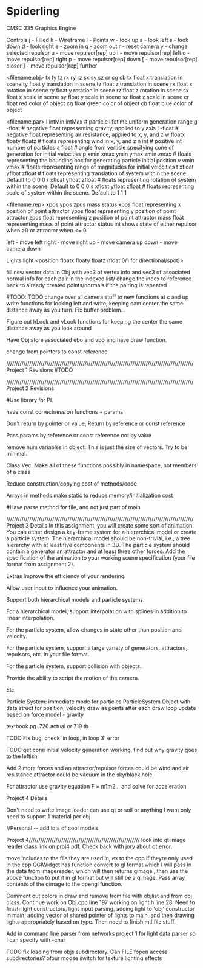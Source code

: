 # Spiderling
CMSC 335 Graphics Engine

Controls
j - Filled
k - Wireframe
l - Points
w - look up
a - look left
s - look down
d - look right
e - zoom in
q - zoom out
r - reset camera
y - change selected repulsor
u - move repulsor[rep] up
i - move repulsor[rep] left
o - move repulsor[rep] right
p - move repulsor[rep] down
[ - move repulsor[rep] closer
] - move repulsor[rep] further

<filename.obj> tx ty tz rx ry rz sx sy sz cr cg cb
tx float x translation in scene
ty float y translation in scene
tz float z translation in scene
rx float x rotation in scene
ry float y rotation in scene
rz float z rotation in scene
sx float x scale in scene
sy float y scale in scene
sz float z scale in scene
cr float red color of object
cg float green color of object
cb float blue color of object

<filename.par>
l intMin intMax                 # particle lifetime uniform generation range
g -float                        # negative float representing gravity, applied to y axis
i -float                        # negative float representing air resistance, applied to x, y, and z
w floatx floaty floatz          # floats representing wind in x, y, and z
n int                           # positive int number of particles
a float                         # angle from verticle specifying cone of generation for initial velocities
p xmin xmax ymin ymax zmin zmax # floats representing the bounding box for generating particle initial position
v vmin vmax                     # floats representing range of magnitudes for initial velocities
t xfloat yfloat zfloat          # floats representing translation of system within the scene. Default to 0 0 0
r xfloat yfloat zfloat          # floats representing rotation of system within the scene. Default to 0 0 0
s xfloat yfloat zfloat          # floats representing scale of system within the scene. Default to 1 1 1

<filename.rep> xpos ypos zpos mass status
xpos float representing x position of point attractor
ypos float representing y position of point attractor
zpos float representing z position of point attractor
mass float representing mass of point attractor
status int shows state of either repulsor when >0 or attractor when <= 0


left - move left
right - move right
up - move camera up
down - move camera down

Lights
light <position floatx floaty floatz (float 0/1 for directional/spot)> <direction floatx floaty floatz> <ambient floatx floaty floatz floatt> <diffuse floatx floaty floatz floatt> <specular floatx floaty floatz float t> <constant atten float> <linear atten float> <quadratic atten float> <angular atten float> <angular limit float>


fill new vector<VEC6> data in Obj with vec3 of vertex info and vec3 of associated normal info for each pair in the indexed list/ change the index to reference back to already created points/normals if the pairing is repeated

#TODO:
TODO change over all camera stuff to new functions at c and up
write functions for looking left and write, keeping cam.center the same distance away as you turn.
Fix buffer problem...

Figure out hLook and vLook functions for keeping the center the same distance away as you look around

Have Obj store associated ebo and vbo and have draw function.

change from pointers to const reference





//////////////////////////////////////////////////////////////////////////////////////////////////
Project 1 Revisions
#TODO

//////////////////////////////////////////////////////////////////////////////////////////////////
Project 2 Revisions

#Use library for PI.

have const correctness on functions + params

Don't return by pointer or value, Return by reference or const reference

Pass params by reference or const reference not by value

remove num variables in object. This is just the size of vectors. Try to be minimal.

Class Vec. Make all of these functions possibly in namespace, not members of a class

Reduce construction/copying cost of methods/code

Arrays in methods make static to reduce memory/initialization cost

#Have parse method for file, and not just part of main


//////////////////////////////////////////////////////////////////////////////////////////////////
Project 3 Details
In this assignment, you will create some sort of animation. You can either
design a key-frame system for a hierarchical model or create a particle system.
The hierarchical model should be non-trivial, i.e., a tree hierarchy with at
least five components in 3D. The particle system should contain a generator an
attractor and at least three other forces. Add the specification of the
animation to your working scene specification (your file format from assignment
2).

Extras
Improve the efficiency of your rendering.

Allow user input to influence your animation.

Support both hierarchical models and particle systems.

For a hierarchical model, support interpolation with splines in addition to
linear interpolation.

For the particle system, allow changes in state other than position and velocity.

For the particle system, support a large variety of generators, attractors,
repulsors, etc. in your file format.

For the particle system, support collision with objects.

Provide the ability to script the motion of the camera.

Etc


Particle System:
immediate mode for particles
ParticleSystem Object
with data struct for position, velocity
draw as points
after each draw loop
update based on force model - gravity

textbook pg. 726 actual or 719 tb


TODO Fix bug, check 'in loop, in loop 3' error

TODO get cone initial velocity generation working, find out why gravity goes to the leftish

Add 2 more forces and an attractor/repulsor
forces could be wind and air resistance
attractor could be vacuum in the sky/black hole

For attractor use gravity equation F = m1m2... and solve for acceleration

Project 4 Details

Don't need to write image loader
can use qt or soil or anything I want
only need to support 1 material per obj

//Personal -- add lots of cool models

Project 4//////////////////////////////////////////////////////////
look into qt image reader class link on proj4 pdf.
Check back with jory about qt error.

move includes to the file they are used in, ex to the cpp if theyre only used in the cpp
QGlWidget has function convert to gl format which I will pass in the data from imagereader, which will then
returns qimage , then use the above function to put it in gl format but will still be a qimage. Pass array contents of the qimage to the opengl function.


Comment out colors in draw and remove from file with objlist and from obj class.
Continue work on Obj.cpp line 197
working on light.h line 28. Need to finish light constructors, light input parsing, adding light to 'obj' constructor in main, adding vector of shared pointer of lights to main, and then drawing lights appropriately based on type. Then need to finish mtl file stuff.

Add in command line parser from networks project 1 for light data parser so I can specify with -char

TODO fix loading from objs subdirectory. Can FILE fopen access subdirectories?
ofour moose switch for texture lighting effects

